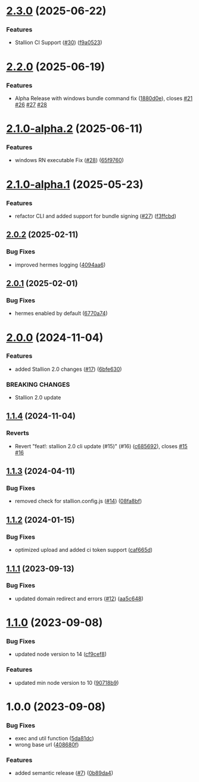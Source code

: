 # [2.3.0](https://github.com/stallion-tech/stallion-cli/compare/v2.2.0...v2.3.0) (2025-06-22)


### Features

* Stallion CI Support ([#30](https://github.com/stallion-tech/stallion-cli/issues/30)) ([f9a0523](https://github.com/stallion-tech/stallion-cli/commit/f9a0523c8082a82e662fe71c46c9c7bc75963cae))

# [2.2.0](https://github.com/stallion-tech/stallion-cli/compare/v2.1.0...v2.2.0) (2025-06-19)


### Features

* Alpha Release with windows bundle command fix ([1880d0e](https://github.com/stallion-tech/stallion-cli/commit/1880d0ef8c039a3a0b8710540a80b89667b2292a)), closes [#21](https://github.com/stallion-tech/stallion-cli/issues/21) [#26](https://github.com/stallion-tech/stallion-cli/issues/26) [#27](https://github.com/stallion-tech/stallion-cli/issues/27) [#28](https://github.com/stallion-tech/stallion-cli/issues/28)

# [2.1.0-alpha.2](https://github.com/stallion-tech/stallion-cli/compare/v2.1.0-alpha.1...v2.1.0-alpha.2) (2025-06-11)


### Features

* windows RN executable Fix ([#28](https://github.com/stallion-tech/stallion-cli/issues/28)) ([65f9760](https://github.com/stallion-tech/stallion-cli/commit/65f9760cebbf0c84fcbfeafac02997bbd671fee3))

# [2.1.0-alpha.1](https://github.com/stallion-tech/stallion-cli/compare/v2.0.2...v2.1.0-alpha.1) (2025-05-23)


### Features

* refactor CLI and added support for bundle signing ([#27](https://github.com/stallion-tech/stallion-cli/issues/27)) ([f3ffcbd](https://github.com/stallion-tech/stallion-cli/commit/f3ffcbdb3800a9043250f625662c757667f4a8ea))

## [2.0.2](https://github.com/stallion-tech/stallion-cli/compare/v2.0.1...v2.0.2) (2025-02-11)


### Bug Fixes

* improved hermes logging ([4094aa6](https://github.com/stallion-tech/stallion-cli/commit/4094aa6bbf927f1f87b2f51f57b17db0f3e5f7df))

## [2.0.1](https://github.com/stallion-tech/stallion-cli/compare/v2.0.0...v2.0.1) (2025-02-01)


### Bug Fixes

* hermes enabled by default ([6770a74](https://github.com/stallion-tech/stallion-cli/commit/6770a746a190ca1778c9f59957a1c38ccdda0c44))

# [2.0.0](https://github.com/stallion-tech/stallion-cli/compare/v1.1.4...v2.0.0) (2024-11-04)


### Features

* added Stallion 2.0 changes ([#17](https://github.com/stallion-tech/stallion-cli/issues/17)) ([6bfe630](https://github.com/stallion-tech/stallion-cli/commit/6bfe630483dd15073ae02c111748c4e8f85e6a38))


### BREAKING CHANGES

* Stallion 2.0 update

## [1.1.4](https://github.com/stallion-tech/stallion-cli/compare/v1.1.3...v1.1.4) (2024-11-04)


### Reverts

* Revert "feat!: stallion 2.0 cli update (#15)" (#16) ([c685692](https://github.com/stallion-tech/stallion-cli/commit/c6856929ebd20da9af198b7cb819e11d60a212ff)), closes [#15](https://github.com/stallion-tech/stallion-cli/issues/15) [#16](https://github.com/stallion-tech/stallion-cli/issues/16)

## [1.1.3](https://github.com/stallion-tech/stallion-cli/compare/v1.1.2...v1.1.3) (2024-04-11)


### Bug Fixes

* removed check for stallion.config.js ([#14](https://github.com/stallion-tech/stallion-cli/issues/14)) ([08fa8bf](https://github.com/stallion-tech/stallion-cli/commit/08fa8bf480d098970ae3a388decc8ad38d19fa9c))

## [1.1.2](https://github.com/stallion-tech/stallion-cli/compare/v1.1.1...v1.1.2) (2024-01-15)


### Bug Fixes

* optimized upload and added ci token support ([caf665d](https://github.com/stallion-tech/stallion-cli/commit/caf665d1a5161e0474603ef80e208cfb2eb63b05))

## [1.1.1](https://github.com/stallion-tech/stallion-cli/compare/v1.1.0...v1.1.1) (2023-09-13)


### Bug Fixes

* updated domain redirect and errors ([#12](https://github.com/stallion-tech/stallion-cli/issues/12)) ([aa5c648](https://github.com/stallion-tech/stallion-cli/commit/aa5c648fefe105754ee1e3518a06cc2282301495))

# [1.1.0](https://github.com/redhorse-tech/stallion-cli/compare/v1.0.0...v1.1.0) (2023-09-08)


### Bug Fixes

* updated node version to 14 ([cf9cef8](https://github.com/redhorse-tech/stallion-cli/commit/cf9cef8ff3e885b4e413f25f9a9853f189125f89))


### Features

* updated min node version to 10 ([90718b9](https://github.com/redhorse-tech/stallion-cli/commit/90718b95bbbee084d94af7a931984fe97a424972))

# 1.0.0 (2023-09-08)


### Bug Fixes

* exec and util function ([5da81dc](https://github.com/redhorse-tech/stallion-cli/commit/5da81dcacd724cd2052f5f1bea5b42a5b10f7734))
* wrong base url ([408680f](https://github.com/redhorse-tech/stallion-cli/commit/408680f1a190d0ddc66e68644d4dc1ded2cf6b0f))


### Features

* added semantic release ([#7](https://github.com/redhorse-tech/stallion-cli/issues/7)) ([0b89da4](https://github.com/redhorse-tech/stallion-cli/commit/0b89da433060316502a033d604381957f65be201))
